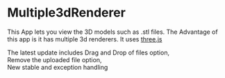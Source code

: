 # Multiple3dRenderer

This App lets you view the 3D models such as .stl files.
The Advantage of this app is it has multiple 3d renderers.
It uses <a href="http://threejs.org/">three.js</a>
<p> The latest update includes Drag and Drop of files option, </br>
Remove the uploaded file option, </br>
New stable and exception handling</p>
